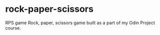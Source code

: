 # rock-paper-scissors
RPS game
Rock, paper, scissors game built as a part of my Odin Project course.
